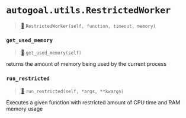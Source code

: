 # `autogoal.utils.RestrictedWorker`

> [📝](/usr/lib/python3/dist-packages/autogoal/utils/_process.py#L13)
> `RestrictedWorker(self, function, timeout, memory)`

### `get_used_memory`

> [📝](/usr/lib/python3/dist-packages/autogoal/utils/_process.py#L67)
> `get_used_memory(self)`

returns the amount of memory being used by the current process
### `run_restricted`

> [📝](/usr/lib/python3/dist-packages/autogoal/utils/_process.py#L46)
> `run_restricted(self, *args, **kwargs)`

Executes a given function with restricted amount of
CPU time and RAM memory usage
